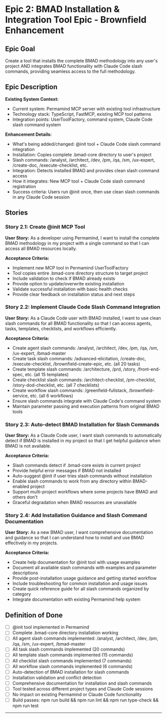 # Epic 2: BMAD Installation & Integration Tool Epic - Brownfield Enhancement

## Epic Goal

Create a tool that installs the complete BMAD methodology into any user's project AND integrates BMAD functionality with Claude Code slash commands, providing seamless access to the full methodology.

## Epic Description

**Existing System Context:**

- Current system: Permamind MCP server with existing tool infrastructure
- Technology stack: TypeScript, FastMCP, existing MCP tool patterns
- Integration points: UserToolFactory, command system, Claude Code slash command system

**Enhancement Details:**

- What's being added/changed: @init tool + Claude Code slash command integration
- Installation: Copies complete .bmad-core directory to user's project
- Slash commands: /analyst, /architect, /dev, /pm, /qa, /sm, /ux-expert, /create-doc, /execute-checklist, etc.
- Integration: Detects installed BMAD and provides clean slash command access
- How it integrates: New MCP tool + Claude Code slash command registration
- Success criteria: Users run @init once, then use clean slash commands in any Claude Code session

## Stories

### Story 2.1: Create @init MCP Tool

**User Story:** As a developer using Permamind, I want to install the complete BMAD methodology in my project with a single command so that I can access all BMAD resources locally.

**Acceptance Criteria:**

- Implement new MCP tool in Permamind UserToolFactory
- Tool copies entire .bmad-core directory structure to target project
- Include validation to check if BMAD already exists
- Provide option to update/overwrite existing installation
- Validate successful installation with basic health checks
- Provide clear feedback on installation status and next steps

### Story 2.2: Implement Claude Code Slash Command Integration

**User Story:** As a Claude Code user with BMAD installed, I want to use clean slash commands for all BMAD functionality so that I can access agents, tasks, templates, checklists, and workflows efficiently.

**Acceptance Criteria:**

- Create agent slash commands: /analyst, /architect, /dev, /pm, /qa, /sm, /ux-expert, /bmad-master
- Create task slash commands: /advanced-elicitation, /create-doc, /execute-checklist, /brownfield-create-epic, etc. (all 20 tasks)
- Create template slash commands: /architecture, /prd, /story, /front-end-spec, etc. (all 15 templates)
- Create checklist slash commands: /architect-checklist, /pm-checklist, /story-dod-checklist, etc. (all 7 checklists)
- Create workflow slash commands: /greenfield-fullstack, /brownfield-service, etc. (all 6 workflows)
- Ensure slash commands integrate with Claude Code's command system
- Maintain parameter passing and execution patterns from original BMAD tools

### Story 2.3: Auto-detect BMAD Installation for Slash Commands

**User Story:** As a Claude Code user, I want slash commands to automatically detect if BMAD is installed in my project so that I get helpful guidance when BMAD is not available.

**Acceptance Criteria:**

- Slash commands detect if .bmad-core exists in current project
- Provide helpful error messages if BMAD not installed
- Auto-suggest @init if user tries slash commands without installation
- Enable slash commands to work from any directory within BMAD-enabled project
- Support multi-project workflows where some projects have BMAD and others don't
- Graceful degradation when BMAD resources are unavailable

### Story 2.4: Add Installation Guidance and Slash Command Documentation

**User Story:** As a new BMAD user, I want comprehensive documentation and guidance so that I can understand how to install and use BMAD effectively in my projects.

**Acceptance Criteria:**

- Create help documentation for @init tool with usage examples
- Document all available slash commands with examples and parameter descriptions
- Provide post-installation usage guidance and getting started workflow
- Include troubleshooting for common installation and usage issues
- Create quick reference guide for all slash commands organized by category
- Integrate documentation with existing Permamind help system

## Definition of Done

- [ ] @init tool implemented in Permamind
- [ ] Complete .bmad-core directory installation working
- [ ] All agent slash commands implemented: /analyst, /architect, /dev, /pm, /qa, /sm, /ux-expert, /bmad-master
- [ ] All task slash commands implemented (20 commands)
- [ ] All template slash commands implemented (15 commands)
- [ ] All checklist slash commands implemented (7 commands)
- [ ] All workflow slash commands implemented (6 commands)
- [ ] Auto-detection of BMAD installation for slash commands
- [ ] Installation validation and conflict detection
- [ ] Comprehensive documentation for installation and slash commands
- [ ] Tool tested across different project types and Claude Code sessions
- [ ] No impact on existing Permamind or Claude Code functionality
- [ ] Build passes: npm run build && npm run lint && npm run type-check && npm run test

---

